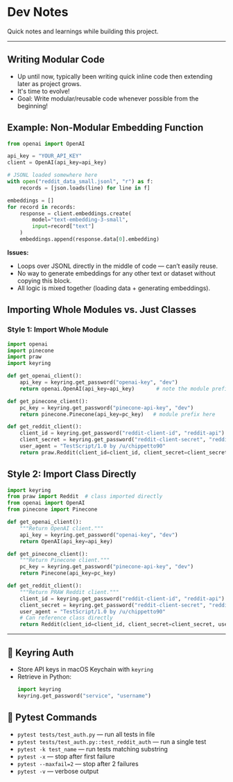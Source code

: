 # Dev Notes

Quick notes and learnings while building this project. 

---

## Writing Modular Code 

- Up until now, typically been writing quick inline code then extending later as project grows.
- It's time to evolve! 
- Goal: Write modular/reusable code whenever possible from the beginning! 

## Example: Non-Modular Embedding Function 

``` python
from openai import OpenAI

api_key = "YOUR_API_KEY"
client = OpenAI(api_key=api_key)

# JSONL loaded somewhere here
with open("reddit_data_small.jsonl", "r") as f:
    records = [json.loads(line) for line in f]

embeddings = []
for record in records:
    response = client.embeddings.create(
        model="text-embedding-3-small",
        input=record["text"]
    )
    embeddings.append(response.data[0].embedding)

```
**Issues:**
- Loops over JSONL directly in the middle of code — can’t easily reuse.
- No way to generate embeddings for any other text or dataset without copying this block.
- All logic is mixed together (loading data + generating embeddings).

## Importing Whole Modules vs. Just Classes 

### Style 1: Import Whole Module 

```python
import openai
import pinecone
import praw
import keyring

def get_openai_client():
    api_key = keyring.get_password("openai-key", "dev")
    return openai.OpenAI(api_key=api_key)       # note the module prefix

def get_pinecone_client():
    pc_key = keyring.get_password("pinecone-api-key", "dev")
    return pinecone.Pinecone(api_key=pc_key)   # module prefix here 

def get_reddit_client():
    client_id = keyring.get_password("reddit-client-id", "reddit-api")
    client_secret = keyring.get_password("reddit-client-secret", "reddit-api")
    user_agent = "TestScript/1.0 by /u/chippetto90"
    return praw.Reddit(client_id=client_id, client_secret=client_secret, user_agent=user_agent)
```

## Style 2: Import Class Directly 

```python
import keyring
from praw import Reddit  # class imported directly
from openai import OpenAI
from pinecone import Pinecone

def get_openai_client():
    """Return OpenAI client."""
    api_key = keyring.get_password("openai-key", "dev")
    return OpenAI(api_key=api_key)

def get_pinecone_client():
    """Return Pinecone client."""
    pc_key = keyring.get_password("pinecone-api-key", "dev")
    return Pinecone(api_key=pc_key)

def get_reddit_client():
    """Return PRAW Reddit client."""
    client_id = keyring.get_password("reddit-client-id", "reddit-api")
    client_secret = keyring.get_password("reddit-client-secret", "reddit-api")
    user_agent = "TestScript/1.0 by /u/chippetto90"
    # Can reference class directly
    return Reddit(client_id=client_id, client_secret=client_secret, user_agent=user_agent)
```
---

## 🔑 Keyring Auth
- Store API keys in macOS Keychain with `keyring`
- Retrieve in Python:  
  ```python
  import keyring
  keyring.get_password("service", "username")

## 🧪 Pytest Commands 
- `pytest tests/test_auth.py` — run all tests in file
- `pytest tests/test_auth.py::test_reddit_auth` — run a single test
- `pytest -k test_name` — run tests matching substring
- `pytest -x` — stop after first failure
- `pytest --maxfail=2` — stop after 2 failures
- `pytest -v` — verbose output
